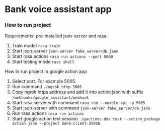 # Bank voice assistant app

### How to run project

Requirements: pre-installed json-server and rasa.

1. Train model `rasa train`
2. Start json-server `json-server fake_server/db.json`
3. Start rasa actions `rasa run actions --port 8000`
4. Start testing mode `rasa shell`


How to run project in google action app

1. Select port. For example 5005.
2. Run command `./ngrok http 5005`
3. Copy ngrok https address and add it into action.json with suffix `/webhooks/google_assistant/webhook`
4. Start rasa server with command `rasa run --enable-api -p 5005`
5. Start json-server with command `json-server fake_server/db.json`
6. Run rasa actions `rasa run actions`
7. Start google action test session `./gactions.dms test --action_package action.json --project bank-client-2505b`

